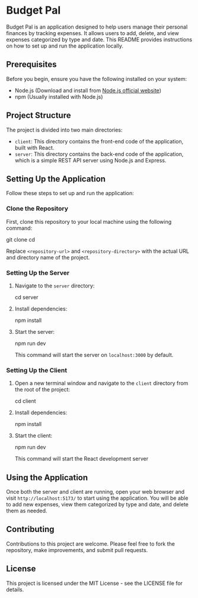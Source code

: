 # Budget Pal

Budget Pal is an application designed to help users manage their personal finances by tracking expenses. It allows users to add, delete, and view expenses categorized by type and date. This README provides instructions on how to set up and run the application locally.

## Prerequisites

Before you begin, ensure you have the following installed on your system:

- Node.js (Download and install from [Node.js official website](https://nodejs.org/))
- npm (Usually installed with Node.js)

## Project Structure

The project is divided into two main directories:

- `client`: This directory contains the front-end code of the application, built with React.
- `server`: This directory contains the back-end code of the application, which is a simple REST API server using Node.js and Express.

## Setting Up the Application

Follow these steps to set up and run the application:

### Clone the Repository

First, clone this repository to your local machine using the following command:

git clone <repository-url>
cd <repository-directory>

Replace `<repository-url>` and `<repository-directory>` with the actual URL and directory name of the project.

### Setting Up the Server

1. Navigate to the `server` directory:

   cd server

2. Install dependencies:

   npm install

3. Start the server:

   npm run dev

   This command will start the server on `localhost:3000` by default.

### Setting Up the Client

1. Open a new terminal window and navigate to the `client` directory from the root of the project:

   cd client

2. Install dependencies:

   npm install

3. Start the client:

   npm run dev

   This command will start the React development server

## Using the Application

Once both the server and client are running, open your web browser and visit `http://localhost:5173/` to start using the application. You will be able to add new expenses, view them categorized by type and date, and delete them as needed.

## Contributing

Contributions to this project are welcome. Please feel free to fork the repository, make improvements, and submit pull requests.

## License

This project is licensed under the MIT License - see the LICENSE file for details.
